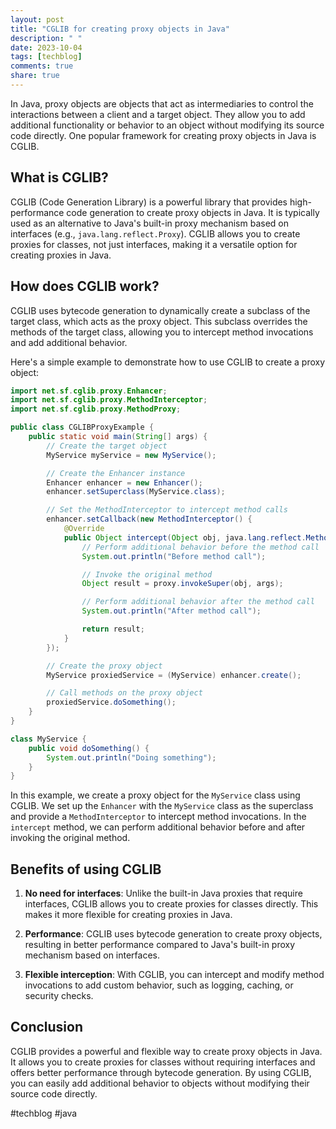 ```yaml
---
layout: post
title: "CGLIB for creating proxy objects in Java"
description: " "
date: 2023-10-04
tags: [techblog]
comments: true
share: true
---
```


In Java, proxy objects are objects that act as intermediaries to control the interactions between a client and a target object. They allow you to add additional functionality or behavior to an object without modifying its source code directly. One popular framework for creating proxy objects in Java is CGLIB.

## What is CGLIB?

CGLIB (Code Generation Library) is a powerful library that provides high-performance code generation to create proxy objects in Java. It is typically used as an alternative to Java's built-in proxy mechanism based on interfaces (e.g., `java.lang.reflect.Proxy`). CGLIB allows you to create proxies for classes, not just interfaces, making it a versatile option for creating proxies in Java.

## How does CGLIB work?

CGLIB uses bytecode generation to dynamically create a subclass of the target class, which acts as the proxy object. This subclass overrides the methods of the target class, allowing you to intercept method invocations and add additional behavior.

Here's a simple example to demonstrate how to use CGLIB to create a proxy object:

```java
import net.sf.cglib.proxy.Enhancer;
import net.sf.cglib.proxy.MethodInterceptor;
import net.sf.cglib.proxy.MethodProxy;

public class CGLIBProxyExample {
    public static void main(String[] args) {
        // Create the target object
        MyService myService = new MyService();

        // Create the Enhancer instance
        Enhancer enhancer = new Enhancer();
        enhancer.setSuperclass(MyService.class);

        // Set the MethodInterceptor to intercept method calls
        enhancer.setCallback(new MethodInterceptor() {
            @Override
            public Object intercept(Object obj, java.lang.reflect.Method method, Object[] args, MethodProxy proxy) throws Throwable {
                // Perform additional behavior before the method call
                System.out.println("Before method call");

                // Invoke the original method
                Object result = proxy.invokeSuper(obj, args);

                // Perform additional behavior after the method call
                System.out.println("After method call");

                return result;
            }
        });

        // Create the proxy object
        MyService proxiedService = (MyService) enhancer.create();

        // Call methods on the proxy object
        proxiedService.doSomething();
    }
}

class MyService {
    public void doSomething() {
        System.out.println("Doing something");
    }
}
```

In this example, we create a proxy object for the `MyService` class using CGLIB. We set up the `Enhancer` with the `MyService` class as the superclass and provide a `MethodInterceptor` to intercept method invocations. In the `intercept` method, we can perform additional behavior before and after invoking the original method.

## Benefits of using CGLIB

1. **No need for interfaces**: Unlike the built-in Java proxies that require interfaces, CGLIB allows you to create proxies for classes directly. This makes it more flexible for creating proxies in Java.

2. **Performance**: CGLIB uses bytecode generation to create proxy objects, resulting in better performance compared to Java's built-in proxy mechanism based on interfaces.

3. **Flexible interception**: With CGLIB, you can intercept and modify method invocations to add custom behavior, such as logging, caching, or security checks.

## Conclusion

CGLIB provides a powerful and flexible way to create proxy objects in Java. It allows you to create proxies for classes without requiring interfaces and offers better performance through bytecode generation. By using CGLIB, you can easily add additional behavior to objects without modifying their source code directly.

#techblog #java